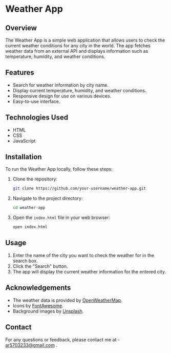 # Weather App

## Overview
The Weather App is a simple web application that allows users to check the current weather conditions for any city in the world. The app fetches weather data from an external API and displays information such as temperature, humidity, and weather conditions.

## Features
- Search for weather information by city name.
- Display current temperature, humidity, and weather conditions.
- Responsive design for use on various devices.
- Easy-to-use interface.

## Technologies Used
- HTML
- CSS
- JavaScript

## Installation
To run the Weather App locally, follow these steps:

1. Clone the repository:
    ```bash
    git clone https://github.com/your-username/weather-app.git
    ```

2. Navigate to the project directory:
    ```bash
    cd weather-app
    ```

3. Open the `index.html` file in your web browser:
    ```bash
    open index.html
    ```

## Usage
1. Enter the name of the city you want to check the weather for in the search box.
2. Click the "Search" button.
3. The app will display the current weather information for the entered city.


## Acknowledgements
- The weather data is provided by [OpenWeatherMap](https://openweathermap.org/).
- Icons by [FontAwesome](https://fontawesome.com/).
- Background images by [Unsplash](https://unsplash.com/).

## Contact
For any questions or feedback, please contact me at - ar5703233@gmail.com .
